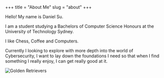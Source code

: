 +++
title = "About Me"
slug = "about"
+++

Hello! My name is Daniel Su.

I am a student studying a Bachelors of Computer Science Honours at the University of Technology Sydney.

I like Chess, Coffee and Computers.

Currently I looking to explore with more depth into the world of Cybersecurity, I want to lay down
the foundations I need so that when I find something I really enjoy, I can get really good at it.

![Golden Retrievers](../images/golden-retrievers.jpg)